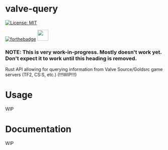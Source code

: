 # valve-query

[![License: MIT](https://img.shields.io/badge/License-MIT-yellow.svg)](https://opensource.org/licenses/MIT)

[![forthebadge](https://forthebadge.com/images/badges/built-with-resentment.svg)](https://forthebadge.com) <img src="https://svgur.com/i/9GF.svg" height="35">

### NOTE: This is very work-in-progress. Mostly doesn't work yet. Don't expect it to work until this heading is removed.

Rust API allowing for querying information from Valve Source/Goldsrc game servers (TF2, CS:S, etc.) (!!!WIP!!!)

# Usage

WIP

# Documentation

WIP
